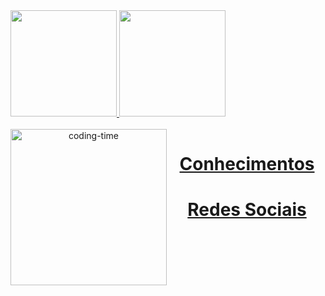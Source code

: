 <a href="https://github.com/FelipeGabrielH">
  <img height="170em" src="https://github-readme-stats.vercel.app/api?username=jao-codes&show_icons=true&theme=dark&"/>

  <img height="170em" src="https://github-readme-stats.vercel.app/api/top-langs/?username=jao-codes&layout=compact&langs_count=11&theme=dark"/>

<div  align="center"> 
  <div style="display: inline_block"><br>
    <img align="left" height="250" alt="coding-time" src="code.gif">
    <h1 align="center">Conhecimentos</h1>
    
   </div>


  <h1 align="center">Redes Sociais</h1>
    </a>
    
</div>
